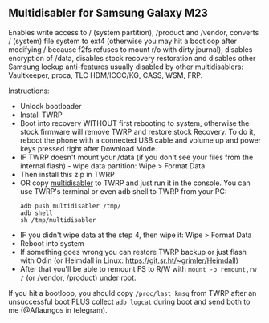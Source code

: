 ## Multidisabler for Samsung Galaxy M23

Enables write access to / (system partition), /product and /vendor, converts / (system) file system to ext4
(otherwise you may hit a bootloop after modifying / because f2fs refuses to mount r/o with dirty journal),
disables encryption of /data, disables stock recovery restoration and disables other Samsung lockup
anti-features usually disabled by other multidisablers: Vaultkeeper, proca, TLC HDM/ICCC/KG, CASS, WSM, FRP.

Instructions:

- Unlock bootloader
- Install TWRP
- Boot into recovery WITHOUT first rebooting to system, otherwise the stock firmware will remove TWRP and restore stock Recovery.
  To do it, reboot the phone with a connected USB cable and volume up and power keys pressed right after Download Mode.
- IF TWRP doesn't mount your /data (if you don't see your files from the internal flash) - wipe data partition: Wipe > Format Data
- Then install this zip in TWRP
- OR copy [multidisabler](multidisabler) to TWRP and just run it in the console. You can use TWRP's terminal or even adb shell to TWRP from your PC:
  ```
  adb push multidisabler /tmp/
  adb shell
  sh /tmp/multidisabler
  ```
- IF you didn't wipe data at the step 4, then wipe it: Wipe > Format Data
- Reboot into system
- If something goes wrong you can restore TWRP backup or just flash with Odin (or Heimdall in Linux: https://git.sr.ht/~grimler/Heimdall)
- After that you'll be able to remount FS to R/W with `mount -o remount,rw /` (or /vendor, /product) under root.

If you hit a
bootloop, you should copy `/proc/last_kmsg` from TWRP after an unsuccessful boot PLUS collect `adb logcat`
during boot and send both to me (@Aflaungos in telegram).
